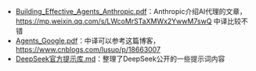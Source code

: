- [Building_Effective_Agents_Anthropic.pdf](./Building_Effective_Agents_Anthropic.pdf)：Anthropic介绍AI代理的文章，https://mp.weixin.qq.com/s/LWcoMrSTaXMWx2YwwM7swQ 中译比较不错
- [Agents_Google.pdf](./Agents_Google.pdf)：中译可以参考这篇博客，https://www.cnblogs.com/lusuo/p/18663007
- [DeepSeek官方提示库.md](./DeepSeek官方提示库.md)：整理了DeepSeek公开的一些提示词内容
